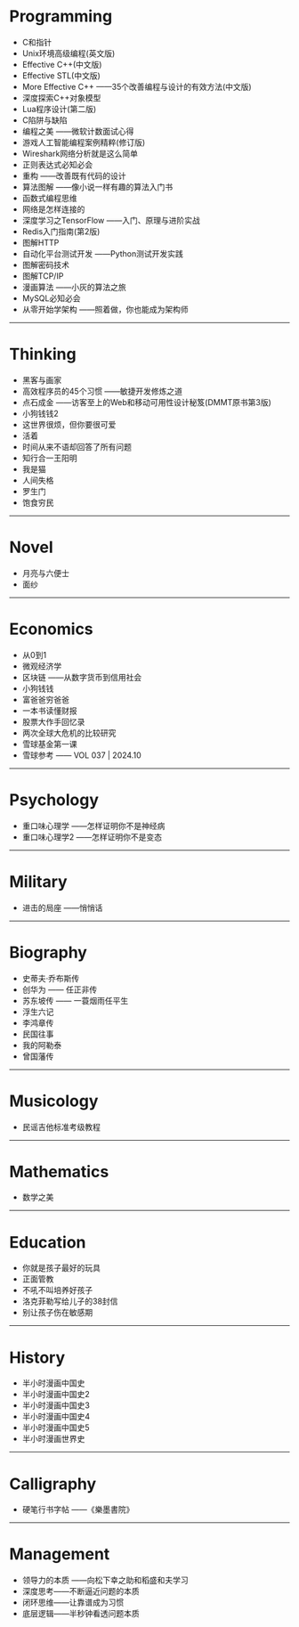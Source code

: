 # Programming

- C和指针
- Unix环境高级编程(英文版)
- Effective C++(中文版)
- Effective STL(中文版)
- More Effective C++ ——35个改善编程与设计的有效方法(中文版)
- 深度探索C++对象模型
- Lua程序设计(第二版)
- C陷阱与缺陷
- 编程之美 ——微软计数面试心得
- 游戏人工智能编程案例精粹(修订版)
- Wireshark网络分析就是这么简单
- 正则表达式必知必会
- 重构 ——改善既有代码的设计
- 算法图解 ——像小说一样有趣的算法入门书
- 函数式编程思维
- 网络是怎样连接的
- 深度学习之TensorFlow ——入门、原理与进阶实战
- Redis入门指南(第2版)
- 图解HTTP
- 自动化平台测试开发 ——Python测试开发实践
- 图解密码技术
- 图解TCP/IP
- 漫画算法 ——小灰的算法之旅
- MySQL必知必会
- 从零开始学架构 ——照着做，你也能成为架构师

---
# Thinking

- 黑客与画家
- 高效程序员的45个习惯 ——敏捷开发修炼之道
- 点石成金 ——访客至上的Web和移动可用性设计秘笈(DMMT原书第3版)
- 小狗钱钱2
- 这世界很烦，但你要很可爱
- 活着
- 时间从来不语却回答了所有问题
- 知行合一王阳明
- 我是猫
- 人间失格
- 罗生门
- 饱食穷民

---
# Novel
- 月亮与六便士
- 面纱

---
# Economics

- 从0到1
- 微观经济学
- 区块链 ——从数字货币到信用社会
- 小狗钱钱
- 富爸爸穷爸爸
- 一本书读懂财报
- 股票大作手回忆录
- 两次全球大危机的比较研究
- 雪球基金第一课
- 雪球参考 —— VOL 037 | 2024.10

---
# Psychology

- 重口味心理学 ——怎样证明你不是神经病
- 重口味心理学2 ——怎样证明你不是变态

---
# Military

- 进击的局座 ——悄悄话

---
# Biography

- 史蒂夫·乔布斯传
- 创华为 —— 任正非传
- 苏东坡传 —— 一蓑烟雨任平生
- 浮生六记
- 李鸿章传
- 民国往事
- 我的阿勒泰
- 曾国藩传

---
# Musicology

- 民谣吉他标准考级教程

---
# Mathematics

- 数学之美

---
# Education

- 你就是孩子最好的玩具
- 正面管教
- 不吼不叫培养好孩子
- 洛克菲勒写给儿子的38封信
- 别让孩子伤在敏感期

---
# History

- 半小时漫画中国史
- 半小时漫画中国史2
- 半小时漫画中国史3
- 半小时漫画中国史4
- 半小时漫画中国史5
- 半小时漫画世界史

---
# Calligraphy

- 硬笔行书字帖 ——《樂墨書院》


---
# Management

- 领导力的本质 ——向松下幸之助和稻盛和夫学习
- 深度思考——不断逼近问题的本质
- 闭环思维——让靠谱成为习惯
- 底层逻辑——半秒钟看透问题本质